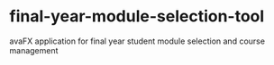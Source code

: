 # final-year-module-selection-tool
avaFX application for final year student module selection and course management
